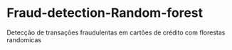 # Fraud-detection-Random-forest
Detecção de transações fraudulentas em cartões de crédito com florestas randomicas
